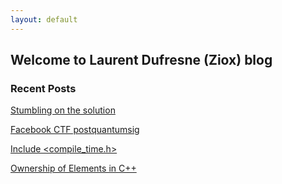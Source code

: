 ```yaml
---
layout: default
---
```


## Welcome to Laurent Dufresne (Ziox) blog


### Recent Posts
[Stumbling on the solution](_posts/2020-02-24-Stumbling-on-the-solution.md)

[Facebook CTF postquantumsig](_posts/2019-07-03-Facebook-CTF-postquantumsig.md)

[Include \<compile_time.h\>](_posts/2019-04-20-Include-Compile-Time.md)

[Ownership of Elements in C++](_posts/2018-12-22-Ownership-of-Elements.md)
